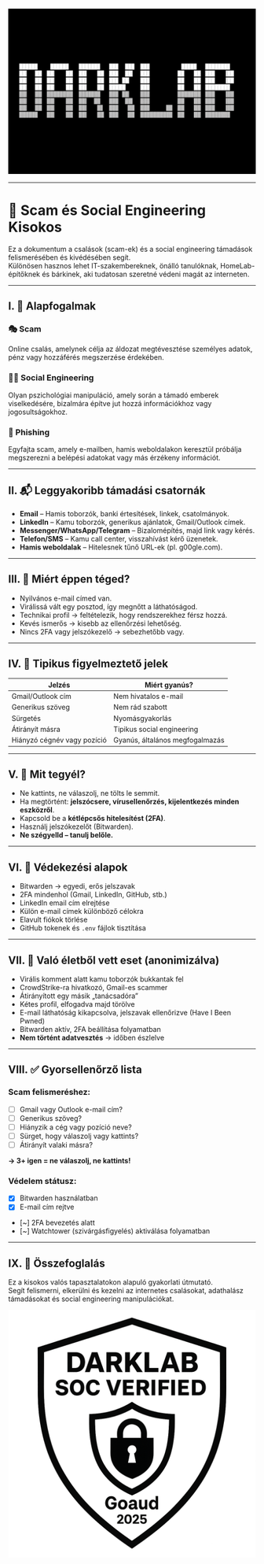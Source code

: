 ![DarkLab ASCII](images/ASCII_Darklab.png)

---

# 🔐 Scam és Social Engineering Kisokos

Ez a dokumentum a csalások (scam-ek) és a social engineering támadások felismerésében és kivédésében segít.  
Különösen hasznos lehet IT-szakembereknek, önálló tanulóknak, HomeLab-építőknek és bárkinek, aki tudatosan szeretné védeni magát az interneten.

---

## I. 🧠 Alapfogalmak

### 🎭 Scam
Online csalás, amelynek célja az áldozat megtévesztése személyes adatok, pénz vagy hozzáférés megszerzése érdekében.

### 🕵️‍♂️ Social Engineering
Olyan pszichológiai manipuláció, amely során a támadó emberek viselkedésére, bizalmára építve jut hozzá információkhoz vagy jogosultságokhoz.

### 📩 Phishing
Egyfajta scam, amely e-mailben, hamis weboldalakon keresztül próbálja megszerezni a belépési adatokat vagy más érzékeny információt.

---

## II. 📬 Leggyakoribb támadási csatornák

- **Email** – Hamis toborzók, banki értesítések, linkek, csatolmányok.
- **LinkedIn** – Kamu toborzók, generikus ajánlatok, Gmail/Outlook címek.
- **Messenger/WhatsApp/Telegram** – Bizalomépítés, majd link vagy kérés.
- **Telefon/SMS** – Kamu call center, visszahívást kérő üzenetek.
- **Hamis weboldalak** – Hitelesnek tűnő URL-ek (pl. g00gle.com).

---

## III. 🎯 Miért éppen téged?

- Nyilvános e-mail címed van.
- Virálissá vált egy posztod, így megnőtt a láthatóságod.
- Technikai profil → feltételezik, hogy rendszerekhez férsz hozzá.
- Kevés ismerős → kisebb az ellenőrzési lehetőség.
- Nincs 2FA vagy jelszókezelő → sebezhetőbb vagy.

---

## IV. 🚨 Tipikus figyelmeztető jelek

| Jelzés | Miért gyanús? |
|-------|---------------|
| Gmail/Outlook cím | Nem hivatalos e-mail |
| Generikus szöveg | Nem rád szabott |
| Sürgetés | Nyomásgyakorlás |
| Átirányít másra | Tipikus social engineering |
| Hiányzó cégnév vagy pozíció | Gyanús, általános megfogalmazás |

---

## V. 🧯 Mit tegyél?

- Ne kattints, ne válaszolj, ne tölts le semmit.
- Ha megtörtént: **jelszócsere, vírusellenőrzés, kijelentkezés minden eszközről**.
- Kapcsold be a **kétlépcsős hitelesítést (2FA)**.
- Használj jelszókezelőt (Bitwarden).
- **Ne szégyelld – tanulj belőle.**

---

## VI. 🧰 Védekezési alapok

- Bitwarden → egyedi, erős jelszavak
- 2FA mindenhol (Gmail, LinkedIn, GitHub, stb.)
- LinkedIn email cím elrejtése
- Külön e-mail címek különböző célokra
- Elavult fiókok törlése
- GitHub tokenek és `.env` fájlok tisztítása

---

## VII. 🧪 Való életből vett eset (anonimizálva)

- Virális komment alatt kamu toborzók bukkantak fel
- CrowdStrike-ra hivatkozó, Gmail-es scammer
- Átirányított egy másik „tanácsadóra”
- Kétes profil, elfogadva majd törölve
- E-mail láthatóság kikapcsolva, jelszavak ellenőrizve (Have I Been Pwned)
- Bitwarden aktív, 2FA beállítása folyamatban
- **Nem történt adatvesztés** → időben észlelve

---

## VIII. ✅ Gyorsellenőrző lista

### Scam felismeréshez:
- [ ] Gmail vagy Outlook e-mail cím?
- [ ] Generikus szöveg?
- [ ] Hiányzik a cég vagy pozíció neve?
- [ ] Sürget, hogy válaszolj vagy kattints?
- [ ] Átirányít valaki másra?

**→ 3+ igen = ne válaszolj, ne kattints!**

### Védelem státusz:
- [x] Bitwarden használatban
- [x] E-mail cím rejtve
- [~] 2FA bevezetés alatt
- [~] Watchtower (szivárgásfigyelés) aktiválása folyamatban

---

## IX. 🧾 Összefoglalás

Ez a kisokos valós tapasztalatokon alapuló gyakorlati útmutató.  
Segít felismerni, elkerülni és kezelni az internetes csalásokat, adathalász támadásokat és social engineering manipulációkat.

![DarkLab Verified](images/Darklab_Logo4.png)
